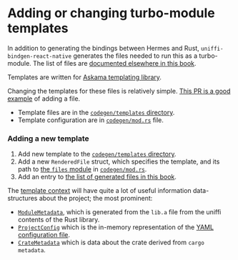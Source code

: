 # Adding or changing turbo-module templates

In addition to generating the bindings between Hermes and Rust, `uniffi-bindgen-react-native` generates the files needed to run this as a turbo-module. The list of files are [documented elsewhere in this book](../reference/turbo-module-files.md).

Templates are written for [Askama templating library](https://djc.github.io/askama/template_syntax.html).

Changing the templates for these files is relatively simple. [This PR is a good example](https://github.com/jhugman/uniffi-bindgen-react-native/pull/112) of adding a file.

- Template files are in the [`codegen/templates` directory][codegen/templates].
- Template configuration are in [`codegen/mod.rs`][codegen/mod.rs] file.

[codegen/mod.rs]: https://github.com/jhugman/uniffi-bindgen-react-native/blob/main/crates/ubrn_cli/src/codegen/mod.rs
[codegen/templates]: https://github.com/jhugman/uniffi-bindgen-react-native/blob/main/crates/ubrn_cli/src/codegen/templates

### Adding a new template

1. Add new template to the [`codegen/templates` directory][codegen/templates].
1. Add a new `RenderedFile` struct, which specifies the template, and its path to [the `files` module](https://github.com/jhugman/uniffi-bindgen-react-native/blob/e7f85c616bf6985070081ec47f0b2b268890cc7d/crates/ubrn_cli/src/codegen/mod.rs#L141-L298) in [`codegen/mod.rs`][codegen/mod.rs].
1. Add an entry to [the list of generated files in this book](../reference/turbo-module-files.md).

The [template context](https://github.com/jhugman/uniffi-bindgen-react-native/blob/e7f85c616bf6985070081ec47f0b2b268890cc7d/crates/ubrn_cli/src/codegen/mod.rs#L55-L59) will have quite a lot of useful information data-structures about the project; the most prominent:

- [`ModuleMetadata`](https://github.com/jhugman/uniffi-bindgen-react-native/blob/main/crates/ubrn_bindgen/src/bindings/metadata.rs), which is generated from the `lib.a` file from the uniffi contents of the Rust library.
- [`ProjectConfig`](https://github.com/jhugman/uniffi-bindgen-react-native/blob/main/crates/ubrn_cli/src/config/mod.rs) which is the in-memory representation of the [YAML configuration file](../reference/config-yaml.md).
- [`CrateMetadata`](https://github.com/jhugman/uniffi-bindgen-react-native/blob/main/crates/ubrn_common/src/rust_crate.rs) which is data about the crate derived from `cargo metadata`.
